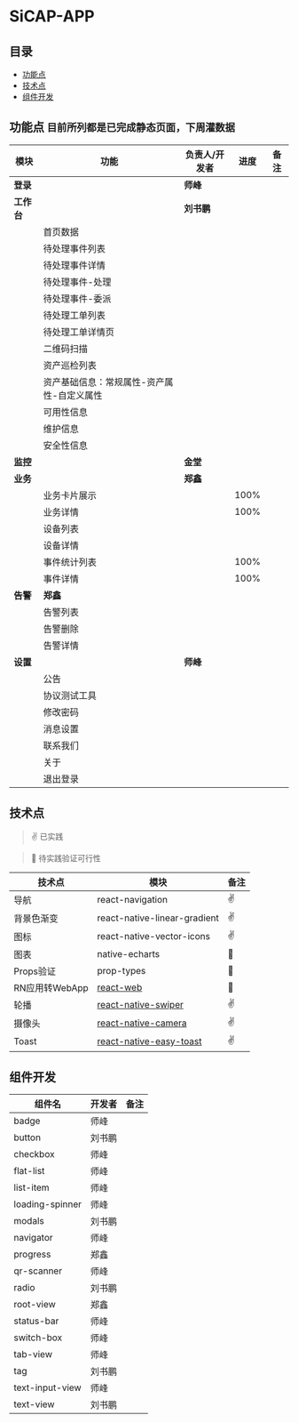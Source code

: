 # SiCAP-APP

## 目录
* [功能点](#功能点)
* [技术点](#技术点)
* [组件开发](#组件开发)

## 功能点 `目前所列都是已完成静态页面，下周灌数据`

| 模块 | 功能 | 负责人/开发者 | 进度 | 备注 |
| --- | --- | --- | --- | --- |
| **登录** |  | **师峰** |  |  |
| **工作台** |  | **刘书鹏** |  |  |
|  | 首页数据 |  |  |  |
|  | 待处理事件列表 |  |  |  |
|  | 待处理事件详情 |  |  |  |
|  | 待处理事件-处理 |  |  |  |
|  | 待处理事件-委派 |  |  |  |
|  | 待处理工单列表 |  |  |  |
|  | 待处理工单详情页 |  |  |  |
|  | 二维码扫描 |  |  |  |
|  | 资产巡检列表 |  |  |  |
|  | 资产基础信息：常规属性-资产属性-自定义属性 |  |  |  |
|  | 可用性信息 |  |  |  |
|  | 维护信息 |  |  |  |
|  | 安全性信息 |  |  |  |
| **监控** |  | **金堂** |  |  |
| **业务** |  | **郑鑫** |  |  |
|  | 业务卡片展示 |  | 100% |  |
|  | 业务详情 |  | 100% |  |
|  | 设备列表 |  |  |  |
|  | 设备详情 |  |  |  |
|  | 事件统计列表 |  | 100% |  |
|  | 事件详情 |  | 100% |  |
| **告警** | **郑鑫** |  |  |  |
|  | 告警列表 |  |  |  |
|  | 告警删除 |  |  |  |
|  | 告警详情 |  |  |  |
| **设置** |  | **师峰** |  |  |
|  | 公告 |  |  |  |
|  | 协议测试工具 |  |  |  |
|  | 修改密码 |  |  |  |
|  | 消息设置 |  |  |  |
|  | 联系我们 |  |  |  |
|  | 关于 |  |  |  |
|  | 退出登录 |  |  |  |

## 技术点
> :v: 已实践

> :runner: 待实践验证可行性

| 技术点 | 模块 | 备注 |
| --- | --- | --- |
| 导航 | react-navigation | :v: |
| 背景色渐变 | react-native-linear-gradient | :v: |
| 图标 | react-native-vector-icons | :v: |
| 图表 | native-echarts | :runner: |
| Props验证 | prop-types | :runner: |
| RN应用转WebApp | [react-web](https://github.com/taobaofed/react-web) | :runner: |
| 轮播 | [react-native-swiper](https://github.com/leecade/react-native-swiper) | :v: |
| 摄像头 | [react-native-camera](https://github.com/lwansbrough/react-native-camera) | :v: |
| Toast | [react-native-easy-toast](https://github.com/crazycodeboy/react-native-easy-toast) | :v: |

## 组件开发
| 组件名 | 开发者 | 备注 |
| --- | --- | --- |
| badge | 师峰 |  |
| button | 刘书鹏 |  |
| checkbox | 师峰 |  |
| flat-list | 师峰 |  |
| list-item | 师峰 |
| loading-spinner | 师峰 |  |
| modals | 刘书鹏 |  |
| navigator | 师峰 |  |
| progress | 郑鑫 |  |
| qr-scanner | 师峰 |  |
| radio | 刘书鹏 |  |
| root-view | 郑鑫 |  |
| status-bar | 师峰 |  |
| switch-box | 师峰 |  |
| tab-view | 师峰 |  |
| tag | 刘书鹏 |  |
| text-input-view| 师峰 |  |
| text-view | 刘书鹏 |  |


